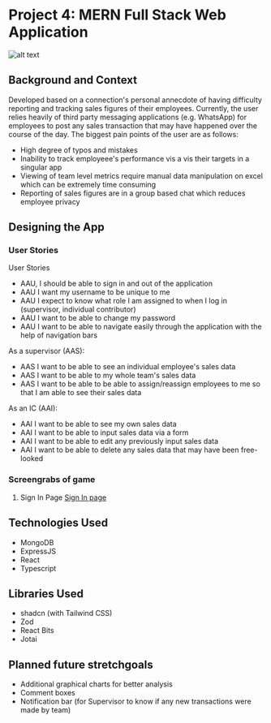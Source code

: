 # Project 4: MERN Full Stack Web Application

![alt text](images/gamelogo.png)

## Background and Context

Developed based on a connection's personal annecdote of having difficulty reporting and tracking sales figures of their employees. Currently, the user relies heavily of third party messaging applications (e.g. WhatsApp) for employees to post any sales transaction that may have happened over the course of the day. The biggest pain points of the user are as follows:

- High degree of typos and mistakes
- Inability to track employeee's performance vis a vis their targets in a singular app
- Viewing of team level metrics require manual data manipulation on excel which can be extremely time consuming
- Reporting of sales figures are in a group based chat which reduces employee privacy

## Designing the App

### User Stories

User Stories

- AAU, I should be able to sign in and out of the application
- AAU I want my username to be unique to me
- AAU I expect to know what role I am assigned to when I log in (supervisor, individual contributor)
- AAU I want to be able to change my password
- AAU I want to be able to navigate easily through the application with the help of navigation bars

As a supervisor (AAS):

- AAS I want to be able to see an individual employee's sales data
- AAS I want to be able to my whole team's sales data
- AAS I want to be able to be able to assign/reassign employees to me so that I am able to see their sales data

As an IC (AAI):

- AAI I want to be able to see my own sales data
- AAI I want to be able to input sales data via a form
- AAI I want to be able to edit any previously input sales data
- AAI I want to be able to delete any sales data that may have been free-looked

### Screengrabs of game

1. Sign In Page
   [Sign In page](README_images/signin_page.png)

## Technologies Used

- MongoDB
- ExpressJS
- React
- Typescript

## Libraries Used

- shadcn (with Tailwind CSS)
- Zod
- React Bits
- Jotai

## Planned future stretchgoals

- Additional graphical charts for better analysis
- Comment boxes
- Notification bar (for Supervisor to know if any new transactions were made by team)
